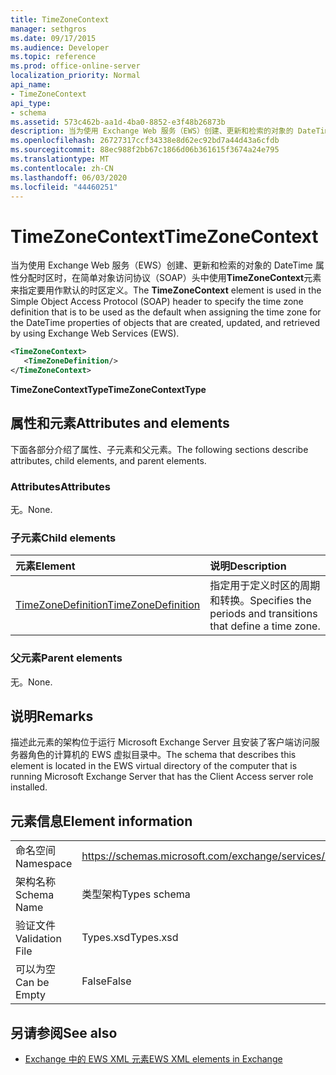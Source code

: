 ```yaml
---
title: TimeZoneContext
manager: sethgros
ms.date: 09/17/2015
ms.audience: Developer
ms.topic: reference
ms.prod: office-online-server
localization_priority: Normal
api_name:
- TimeZoneContext
api_type:
- schema
ms.assetid: 573c462b-aa1d-4ba0-8852-e3f48b26873b
description: 当为使用 Exchange Web 服务（EWS）创建、更新和检索的对象的 DateTime 属性分配时区时，在简单对象访问协议（SOAP）头中使用 TimeZoneContext 元素来指定要用作默认的时区定义。
ms.openlocfilehash: 26727317ccf34338e8d62ec92bd7a44d43a6cfdb
ms.sourcegitcommit: 88ec988f2bb67c1866d06b361615f3674a24e795
ms.translationtype: MT
ms.contentlocale: zh-CN
ms.lasthandoff: 06/03/2020
ms.locfileid: "44460251"
---
```

# <a name="timezonecontext"></a><span data-ttu-id="c560a-103">TimeZoneContext</span><span class="sxs-lookup"><span data-stu-id="c560a-103">TimeZoneContext</span></span>

<span data-ttu-id="c560a-104">当为使用 Exchange Web 服务（EWS）创建、更新和检索的对象的 DateTime 属性分配时区时，在简单对象访问协议（SOAP）头中使用**TimeZoneContext**元素来指定要用作默认的时区定义。</span><span class="sxs-lookup"><span data-stu-id="c560a-104">The **TimeZoneContext** element is used in the Simple Object Access Protocol (SOAP) header to specify the time zone definition that is to be used as the default when assigning the time zone for the DateTime properties of objects that are created, updated, and retrieved by using Exchange Web Services (EWS).</span></span> 
  
```xml
<TimeZoneContext>
   <TimeZoneDefinition/>
</TimeZoneContext>
```

 <span data-ttu-id="c560a-105">**TimeZoneContextType**</span><span class="sxs-lookup"><span data-stu-id="c560a-105">**TimeZoneContextType**</span></span>
## <a name="attributes-and-elements"></a><span data-ttu-id="c560a-106">属性和元素</span><span class="sxs-lookup"><span data-stu-id="c560a-106">Attributes and elements</span></span>

<span data-ttu-id="c560a-107">下面各部分介绍了属性、子元素和父元素。</span><span class="sxs-lookup"><span data-stu-id="c560a-107">The following sections describe attributes, child elements, and parent elements.</span></span>
  
### <a name="attributes"></a><span data-ttu-id="c560a-108">Attributes</span><span class="sxs-lookup"><span data-stu-id="c560a-108">Attributes</span></span>

<span data-ttu-id="c560a-109">无。</span><span class="sxs-lookup"><span data-stu-id="c560a-109">None.</span></span>
  
### <a name="child-elements"></a><span data-ttu-id="c560a-110">子元素</span><span class="sxs-lookup"><span data-stu-id="c560a-110">Child elements</span></span>

|<span data-ttu-id="c560a-111">**元素**</span><span class="sxs-lookup"><span data-stu-id="c560a-111">**Element**</span></span>|<span data-ttu-id="c560a-112">**说明**</span><span class="sxs-lookup"><span data-stu-id="c560a-112">**Description**</span></span>|
|:-----|:-----|
|[<span data-ttu-id="c560a-113">TimeZoneDefinition</span><span class="sxs-lookup"><span data-stu-id="c560a-113">TimeZoneDefinition</span></span>](timezonedefinition.md) <br/> |<span data-ttu-id="c560a-114">指定用于定义时区的周期和转换。</span><span class="sxs-lookup"><span data-stu-id="c560a-114">Specifies the periods and transitions that define a time zone.</span></span>  <br/> |
   
### <a name="parent-elements"></a><span data-ttu-id="c560a-115">父元素</span><span class="sxs-lookup"><span data-stu-id="c560a-115">Parent elements</span></span>

<span data-ttu-id="c560a-116">无。</span><span class="sxs-lookup"><span data-stu-id="c560a-116">None.</span></span>
  
## <a name="remarks"></a><span data-ttu-id="c560a-117">说明</span><span class="sxs-lookup"><span data-stu-id="c560a-117">Remarks</span></span>

<span data-ttu-id="c560a-118">描述此元素的架构位于运行 Microsoft Exchange Server 且安装了客户端访问服务器角色的计算机的 EWS 虚拟目录中。</span><span class="sxs-lookup"><span data-stu-id="c560a-118">The schema that describes this element is located in the EWS virtual directory of the computer that is running Microsoft Exchange Server that has the Client Access server role installed.</span></span>
  
## <a name="element-information"></a><span data-ttu-id="c560a-119">元素信息</span><span class="sxs-lookup"><span data-stu-id="c560a-119">Element information</span></span>

|||
|:-----|:-----|
|<span data-ttu-id="c560a-120">命名空间</span><span class="sxs-lookup"><span data-stu-id="c560a-120">Namespace</span></span>  <br/> |https://schemas.microsoft.com/exchange/services/2006/types  <br/> |
|<span data-ttu-id="c560a-121">架构名称</span><span class="sxs-lookup"><span data-stu-id="c560a-121">Schema Name</span></span>  <br/> |<span data-ttu-id="c560a-122">类型架构</span><span class="sxs-lookup"><span data-stu-id="c560a-122">Types schema</span></span>  <br/> |
|<span data-ttu-id="c560a-123">验证文件</span><span class="sxs-lookup"><span data-stu-id="c560a-123">Validation File</span></span>  <br/> |<span data-ttu-id="c560a-124">Types.xsd</span><span class="sxs-lookup"><span data-stu-id="c560a-124">Types.xsd</span></span>  <br/> |
|<span data-ttu-id="c560a-125">可以为空</span><span class="sxs-lookup"><span data-stu-id="c560a-125">Can be Empty</span></span>  <br/> |<span data-ttu-id="c560a-126">False</span><span class="sxs-lookup"><span data-stu-id="c560a-126">False</span></span>  <br/> |
   
## <a name="see-also"></a><span data-ttu-id="c560a-127">另请参阅</span><span class="sxs-lookup"><span data-stu-id="c560a-127">See also</span></span>



- [<span data-ttu-id="c560a-128">Exchange 中的 EWS XML 元素</span><span class="sxs-lookup"><span data-stu-id="c560a-128">EWS XML elements in Exchange</span></span>](ews-xml-elements-in-exchange.md)

